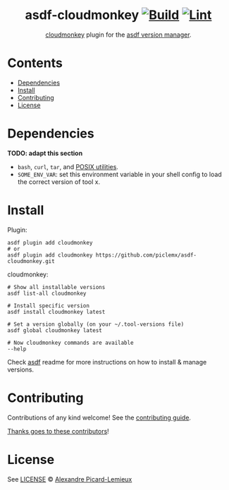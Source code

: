 <div align="center">

# asdf-cloudmonkey [![Build](https://github.com/piclemx/asdf-cloudmonkey/actions/workflows/build.yml/badge.svg)](https://github.com/piclemx/asdf-cloudmonkey/actions/workflows/build.yml) [![Lint](https://github.com/piclemx/asdf-cloudmonkey/actions/workflows/lint.yml/badge.svg)](https://github.com/piclemx/asdf-cloudmonkey/actions/workflows/lint.yml)

[cloudmonkey](https://github.com/piclemx/asdf-cloudmonkey) plugin for the [asdf version manager](https://asdf-vm.com).

</div>

# Contents

- [Dependencies](#dependencies)
- [Install](#install)
- [Contributing](#contributing)
- [License](#license)

# Dependencies

**TODO: adapt this section**

- `bash`, `curl`, `tar`, and [POSIX utilities](https://pubs.opengroup.org/onlinepubs/9699919799/idx/utilities.html).
- `SOME_ENV_VAR`: set this environment variable in your shell config to load the correct version of tool x.

# Install

Plugin:

```shell
asdf plugin add cloudmonkey
# or
asdf plugin add cloudmonkey https://github.com/piclemx/asdf-cloudmonkey.git
```

cloudmonkey:

```shell
# Show all installable versions
asdf list-all cloudmonkey

# Install specific version
asdf install cloudmonkey latest

# Set a version globally (on your ~/.tool-versions file)
asdf global cloudmonkey latest

# Now cloudmonkey commands are available
--help
```

Check [asdf](https://github.com/asdf-vm/asdf) readme for more instructions on how to
install & manage versions.

# Contributing

Contributions of any kind welcome! See the [contributing guide](contributing.md).

[Thanks goes to these contributors](https://github.com/piclemx/asdf-cloudmonkey/graphs/contributors)!

# License

See [LICENSE](LICENSE) © [Alexandre Picard-Lemieux](https://github.com/piclemx/)
